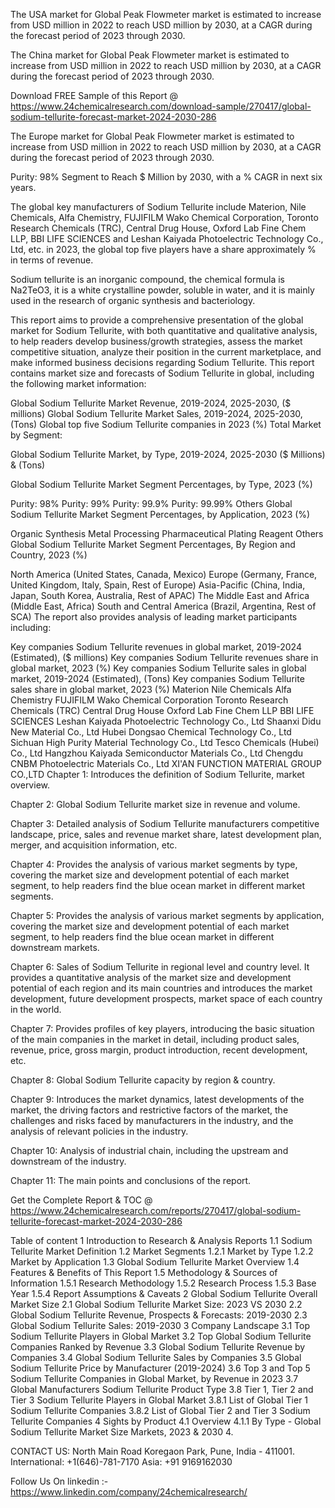 The USA market for Global Peak Flowmeter market is estimated to increase from USD million in 2022 to reach USD million by 2030, at a CAGR during the forecast period of 2023 through 2030.

The China market for Global Peak Flowmeter market is estimated to increase from USD million in 2022 to reach USD million by 2030, at a CAGR during the forecast period of 2023 through 2030.

Download FREE Sample of this Report @ https://www.24chemicalresearch.com/download-sample/270417/global-sodium-tellurite-forecast-market-2024-2030-286

The Europe market for Global Peak Flowmeter market is estimated to increase from USD million in 2022 to reach USD million by 2030, at a CAGR during the forecast period of 2023 through 2030.

Purity: 98% Segment to Reach $ Million by 2030, with a % CAGR in next six years.

The global key manufacturers of Sodium Tellurite include Materion, Nile Chemicals, Alfa Chemistry, FUJIFILM Wako Chemical Corporation, Toronto Research Chemicals (TRC), Central Drug House, Oxford Lab Fine Chem LLP, BBI LIFE SCIENCES and Leshan Kaiyada Photoelectric Technology Co., Ltd, etc. in 2023, the global top five players have a share approximately % in terms of revenue.

Sodium tellurite is an inorganic compound, the chemical formula is Na2TeO3, it is a white crystalline powder, soluble in water, and it is mainly used in the research of organic synthesis and bacteriology.

This report aims to provide a comprehensive presentation of the global market for Sodium Tellurite, with both quantitative and qualitative analysis, to help readers develop business/growth strategies, assess the market competitive situation, analyze their position in the current marketplace, and make informed business decisions regarding Sodium Tellurite. This report contains market size and forecasts of Sodium Tellurite in global, including the following market information:

Global Sodium Tellurite Market Revenue, 2019-2024, 2025-2030, ($ millions)
Global Sodium Tellurite Market Sales, 2019-2024, 2025-2030, (Tons)
Global top five Sodium Tellurite companies in 2023 (%)
Total Market by Segment:

Global Sodium Tellurite Market, by Type, 2019-2024, 2025-2030 ($ Millions) & (Tons)

Global Sodium Tellurite Market Segment Percentages, by Type, 2023 (%)

Purity: 98%
Purity: 99%
Purity: 99.9%
Purity: 99.99%
Others
Global Sodium Tellurite Market Segment Percentages, by Application, 2023 (%)

Organic Synthesis
Metal Processing
Pharmaceutical
Plating Reagent
Others
Global Sodium Tellurite Market Segment Percentages, By Region and Country, 2023 (%)

North America (United States, Canada, Mexico)
Europe (Germany, France, United Kingdom, Italy, Spain, Rest of Europe)
Asia-Pacific (China, India, Japan, South Korea, Australia, Rest of APAC)
The Middle East and Africa (Middle East, Africa)
South and Central America (Brazil, Argentina, Rest of SCA)
The report also provides analysis of leading market participants including:

Key companies Sodium Tellurite revenues in global market, 2019-2024 (Estimated), ($ millions)
Key companies Sodium Tellurite revenues share in global market, 2023 (%)
Key companies Sodium Tellurite sales in global market, 2019-2024 (Estimated), (Tons)
Key companies Sodium Tellurite sales share in global market, 2023 (%)
Materion
Nile Chemicals
Alfa Chemistry
FUJIFILM Wako Chemical Corporation
Toronto Research Chemicals (TRC)
Central Drug House
Oxford Lab Fine Chem LLP
BBI LIFE SCIENCES
Leshan Kaiyada Photoelectric Technology Co., Ltd
Shaanxi Didu New Material Co., Ltd
Hubei Dongsao Chemical Technology Co., Ltd
Sichuan High Purity Material Technology Co., Ltd
Tesco Chemicals (Hubei) Co., Ltd
Hangzhou Kaiyada Semiconductor Materials Co., Ltd
Chengdu CNBM Photoelectric Materials Co., Ltd
XI'AN FUNCTION MATERIAL GROUP CO.,LTD
Chapter 1: Introduces the definition of Sodium Tellurite, market overview.

Chapter 2: Global Sodium Tellurite market size in revenue and volume.

Chapter 3: Detailed analysis of Sodium Tellurite manufacturers competitive landscape, price, sales and revenue market share, latest development plan, merger, and acquisition information, etc.

Chapter 4: Provides the analysis of various market segments by type, covering the market size and development potential of each market segment, to help readers find the blue ocean market in different market segments.

Chapter 5: Provides the analysis of various market segments by application, covering the market size and development potential of each market segment, to help readers find the blue ocean market in different downstream markets.

Chapter 6: Sales of Sodium Tellurite in regional level and country level. It provides a quantitative analysis of the market size and development potential of each region and its main countries and introduces the market development, future development prospects, market space of each country in the world.

Chapter 7: Provides profiles of key players, introducing the basic situation of the main companies in the market in detail, including product sales, revenue, price, gross margin, product introduction, recent development, etc.

Chapter 8: Global Sodium Tellurite capacity by region & country.

Chapter 9: Introduces the market dynamics, latest developments of the market, the driving factors and restrictive factors of the market, the challenges and risks faced by manufacturers in the industry, and the analysis of relevant policies in the industry.

Chapter 10: Analysis of industrial chain, including the upstream and downstream of the industry.

Chapter 11: The main points and conclusions of the report.

Get the Complete Report & TOC @ https://www.24chemicalresearch.com/reports/270417/global-sodium-tellurite-forecast-market-2024-2030-286

Table of content
1 Introduction to Research & Analysis Reports
1.1 Sodium Tellurite Market Definition
1.2 Market Segments
1.2.1 Market by Type
1.2.2 Market by Application
1.3 Global Sodium Tellurite Market Overview
1.4 Features & Benefits of This Report
1.5 Methodology & Sources of Information
1.5.1 Research Methodology
1.5.2 Research Process
1.5.3 Base Year
1.5.4 Report Assumptions & Caveats
2 Global Sodium Tellurite Overall Market Size
2.1 Global Sodium Tellurite Market Size: 2023 VS 2030
2.2 Global Sodium Tellurite Revenue, Prospects & Forecasts: 2019-2030
2.3 Global Sodium Tellurite Sales: 2019-2030
3 Company Landscape
3.1 Top Sodium Tellurite Players in Global Market
3.2 Top Global Sodium Tellurite Companies Ranked by Revenue
3.3 Global Sodium Tellurite Revenue by Companies
3.4 Global Sodium Tellurite Sales by Companies
3.5 Global Sodium Tellurite Price by Manufacturer (2019-2024)
3.6 Top 3 and Top 5 Sodium Tellurite Companies in Global Market, by Revenue in 2023
3.7 Global Manufacturers Sodium Tellurite Product Type
3.8 Tier 1, Tier 2 and Tier 3 Sodium Tellurite Players in Global Market
3.8.1 List of Global Tier 1 Sodium Tellurite Companies
3.8.2 List of Global Tier 2 and Tier 3 Sodium Tellurite Companies
4 Sights by Product
4.1 Overview
4.1.1 By Type - Global Sodium Tellurite Market Size Markets, 2023 & 2030
4.

CONTACT US:
North Main Road Koregaon Park, Pune, India - 411001.
International: +1(646)-781-7170
Asia: +91 9169162030

Follow Us On linkedin :- https://www.linkedin.com/company/24chemicalresearch/
